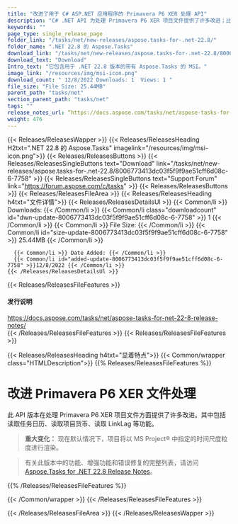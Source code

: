 ```yaml
---
title: "改进了用于 C# ASP.NET 应用程序的 Primavera P6 XER 处理 API"
description: "C# .NET API 为处理 Primavera P6 XER 项目文件提供了许多改进；比如，读取任务日历、读取项目币、读取LinkLag等。"
keywords: ""
page_type: single_release_page
folder_link: "/tasks/net/new-releases/aspose.tasks-for-.net-22.8/"
folder_name: ".NET 22.8 的 Aspose.Tasks"
download_link: "/tasks/net/new-releases/aspose.tasks-for-.net-22.8/8006773413dc03f5f9f9ae51cff6d08c-6-7758"
download_text: "Download"
Intro_text: "它包含用于 .NET 22.8 版本的带有 Aspose.Tasks 的 MSI。"
image_link: "/resources/img/msi-icon.png"
download_count: " 12/8/2022 Downloads: 1  Views: 1 "
file_size: "File Size: 25.44MB"
parent_path: "tasks/net"
section_parent_path: "tasks/net"
tags: ""
release_notes_url: “https://docs.aspose.com/tasks/net/aspose-tasks-for-net-22-8-release-notes/”
weight: 476
---
```


{{< Releases/ReleasesWapper >}}
{{< Releases/ReleasesHeading H2txt=".NET 22.8 的 Aspose.Tasks" imagelink="/resources/img/msi-icon.png">}}
{{< Releases/ReleasesButtons >}}
{{< Releases/ReleasesSingleButtons text="Download" link="/tasks/net/new-releases/aspose.tasks-for-.net-22.8/8006773413dc03f5f9f9ae51cff6d08c-6-7758" >}}
{{< Releases/ReleasesSingleButtons text="Support Forum" link="https://forum.aspose.com/c/tasks" >}}
{{< Releases/ReleasesButtons >}}
{{< Releases/ReleasesFileArea >}}
{{< Releases/ReleasesHeading h4txt="文件详情">}}
{{< Releases/ReleasesDetailsUl >}}
{{< Common/li >}} Downloads: {{< /Common/li >}}
{{< Common/li class="downloadcount" id="dwn-update-8006773413dc03f5f9f9ae51cff6d08c-6-7758" >}} 1 {{< /Common/li >}}
{{< Common/li >}} File Size: {{< /Common/li >}}
{{< Common/li id="size-update-8006773413dc03f5f9f9ae51cff6d08c-6-7758" >}} 25.44MB {{< /Common/li >}}

      {{< Common/li >}} Date Added: {{< /Common/li >}}
      {{< Common/li id="added-update-8006773413dc03f5f9f9ae51cff6d08c-6-7758" >}}12/8/2022 {{< /Common/li >}}
    {{< /Releases/ReleasesDetailsUl >}}

{{< Releases/ReleasesFileFeatures >}}
<h4>发行说明</h4><div><a href='https://docs.aspose.com/tasks/net/aspose-tasks-for-net-22-8-release-notes/'>https://docs.aspose.com/tasks/net/aspose-tasks-for-net-22-8-release-notes/</a></div>
{{< /Releases/ReleasesFileFeatures >}}
{{< Releases/ReleasesFileFeatures >}}

{{< Releases/ReleasesHeading h4txt="显着特点">}}
{{< Common/wrapper class="HTMLDescription">}}
{{% Releases/ReleasesFileFeatures %}}

# 改进 Primavera P6 XER 文件处理

此 API 版本在处理 Primavera P6 XER 项目文件方面提供了许多改进。其中包括读取任务日历、读取项目货币、读取 LinkLag 等功能。

> **重大变化：** 现在默认情况下，项目将以 MS Project® 中指定的时间尺度粒度进行渲染。

> 有关此版本中的功能、增强功能和错误修复的完整列表，请访问 [Aspose.Tasks for .NET 22.8 Release Notes](https://docs.aspose.com/tasks/net/aspose-tasks-for-net-22-8-release-notes/)。

{{% /Releases/ReleasesFileFeatures %}}

{{< /Common/wrapper >}}
{{< /Releases/ReleasesFileFeatures >}}

{{< /Releases/ReleasesFileArea >}}
{{< /Releases/ReleasesWapper >}}

